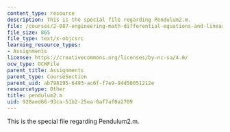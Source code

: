 ```yaml
---
content_type: resource
description: This is the special file regarding Pendulum2.m.
file: /courses/2-087-engineering-math-differential-equations-and-linear-algebra-fall-2014/928aed6693ca51b225ea0af7af0a2709_pendulum2.m
file_size: 865
file_type: text/x-objcsrc
learning_resource_types:
- Assignments
license: https://creativecommons.org/licenses/by-nc-sa/4.0/
ocw_type: OCWFile
parent_title: Assignments
parent_type: CourseSection
parent_uid: ab798195-6493-ac6f-f7e9-94d58051212e
resourcetype: Other
title: pendulum2.m
uid: 928aed66-93ca-51b2-25ea-0af7af0a2709
---
```

This is the special file regarding Pendulum2.m.